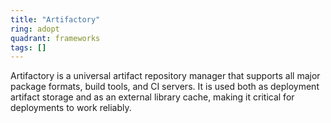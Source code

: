 ```yaml
---
title: "Artifactory"
ring: adopt
quadrant: frameworks
tags: []
---
```


Artifactory is a universal artifact repository manager that supports all major package formats, build tools, and CI servers. It is used both as deployment artifact storage and as an external library cache, making it critical for deployments to work reliably. 
